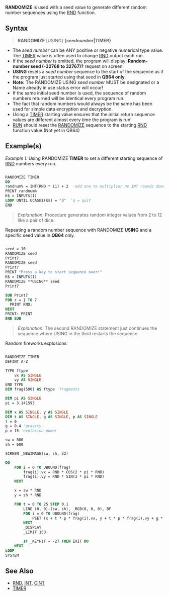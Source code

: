 **RANDOMIZE** is used with a seed value to generate different random number sequences using the [RND](RND) function.

## Syntax

> **RANDOMIZE** [USING] **{*seednumber*|TIMER}**

* The *seed number* can be ANY positive or negative numerical type value. The [TIMER](TIMER) value is often used to change [RND](RND) output each run.
* If the *seed number* is omitted, the program will display: **Random-number seed (-32768 to 32767)?** request on screen.
* **USING** resets a *seed number* sequence to the start of the sequence as if the program just started using that seed in **QB64 only**.
* **Note:** The RANDOMIZE USING *seed number* MUST be designated or a Name already in use status error will occur! 
* If the same initial seed number is used, the sequence of random numbers returned will be identical every program run.
* The fact that random numbers would always be the same has been used for simple data encryption and decryption.
* Using a [TIMER](TIMER) starting value ensures that the initial return sequence values are different almost every time the program is run!
* [RUN](RUN) should reset the [RANDOMIZE](RANDOMIZE) sequence to the starting [RND](RND) function value.(Not yet in QB64)

## Example(s)

*Example 1:* Using RANDOMIZE **TIMER** to set a different starting sequence of [RND](RND) numbers every run.

```vb

RANDOMIZE TIMER
DO
randnum% = INT(RND * 11) + 2  'add one to multiplier as INT rounds down and never equals 10
PRINT randnum%
K$ = INPUT$(1)
LOOP UNTIL UCASE$(K$) = "Q"  'q = quit
END 

```

> *Explanation:* Procedure generates random integer values from 2 to 12 like a pair of dice.

Repeating a random number sequence with RANDOMIZE **USING** and a specific seed value in **QB64** only.

```vb

seed = 10
RANDOMIZE seed
Print7
RANDOMIZE seed
Print7
PRINT "Press a key to start sequence over!"
K$ = INPUT$(1) 
RANDOMIZE **USING** seed
Print7

SUB Print7
FOR r = 1 TO 7
  PRINT RND;
NEXT
PRINT: PRINT
END SUB 

```

> *Explanation:* The second RANDOMIZE statement just continues the sequence where USING in the third restarts the sequence.

Random fireworks explosions:

```vb

RANDOMIZE TIMER
DEFINT A-Z

TYPE ftype
    vx AS SINGLE
    vy AS SINGLE
END TYPE
DIM frag(500) AS ftype 'fragments

DIM pi AS SINGLE
pi = 3.141593

DIM x AS SINGLE, y AS SINGLE
DIM t AS SINGLE, g AS SINGLE, p AS SINGLE
t = 0
g = 0.4 'gravity
p = 15 'explosion power

sw = 800
sh = 600

SCREEN _NEWIMAGE(sw, sh, 32)

DO
    FOR i = 0 TO UBOUND(frag)
        frag(i).vx = RND * COS(2 * pi * RND)
        frag(i).vy = RND * SIN(2 * pi * RND)
    NEXT

    x = sw * RND
    y = sh * RND

    FOR t = 0 TO 25 STEP 0.1
        LINE (0, 0)-(sw, sh), _RGB(0, 0, 0), BF
        FOR i = 0 TO UBOUND(frag)
            PSET (x + t * p * frag(i).vx, y + t * p * frag(i).vy + g * t * t), _RGB(255, 255, 0)
        NEXT
        _DISPLAY
        _LIMIT 150

        IF _KEYHIT = -27 THEN EXIT DO
    NEXT
LOOP
SYSTEM

```

## See Also
 
* [RND](RND), [INT](INT), [CINT](CINT)
* [TIMER](TIMER)
